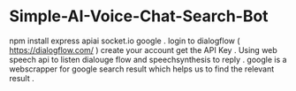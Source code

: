 # Simple-AI-Voice-Chat-Search-Bot
npm install express apiai socket.io google .
login to dialogflow ( https://dialogflow.com/ ) create your account get the API Key .
Using web speech api to listen dialouge flow and speechsynthesis to reply .
google is a webscrapper for google search result which helps us to find the relevant result .
